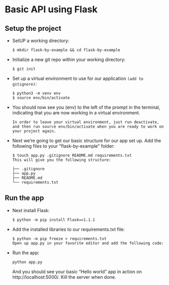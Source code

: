 # Basic API using Flask

## Setup the project

* SetUP a working directory:
    
    `$ mkdir flask-by-example && cd flask-by-example`

* Initialize a new git repo within your working directory:

    `$ git init`

* Set up a virtual environment to use for our application `(add to gitignore)`:

    ```
    $ python3 -m venv env
    $ source env/bin/activate
    ```

* You should now see you (env) to the left of the prompt in the terminal, indicating that you are now working in a virtual environment.

    ```
    In order to leave your virtual environment, just run deactivate, and then run source env/bin/activate when you are ready to work on your project again.
    ```

* Next we’re going to get our basic structure for our app set up. Add the following files to your “flask-by-example” folder:

    ```
    $ touch app.py .gitignore README.md requirements.txt
    This will give you the following structure:

    ├── .gitignore
    ├── app.py
    ├── README.md
    └── requirements.txt
    ```


## Run the app

* Next install Flask:
  ```
  $ python -m pip install Flask==1.1.1
  ```
* Add the installed libraries to our requirements.txt file:
    ```
    $ python -m pip freeze > requirements.txt
    Open up app.py in your favorite editor and add the following code:
    ```

* Run the app:

    `python app.py`

    And you should see your basic “Hello world” app in action on http://localhost:5000/. Kill the server when done.


    